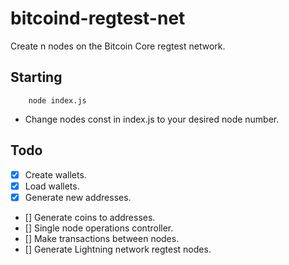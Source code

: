 # bitcoind-regtest-net
Create n nodes on the Bitcoin Core regtest network. 

## Starting
```nodejs
    node index.js
```
 - Change nodes const in index.js to your desired node number. 


 ## Todo
- [x] Create wallets.
- [x] Load wallets.
- [x] Generate new addresses.
- []  Generate coins to addresses.
- []  Single node operations controller.
- []  Make transactions between nodes. 
- []  Generate Lightning network regtest nodes.